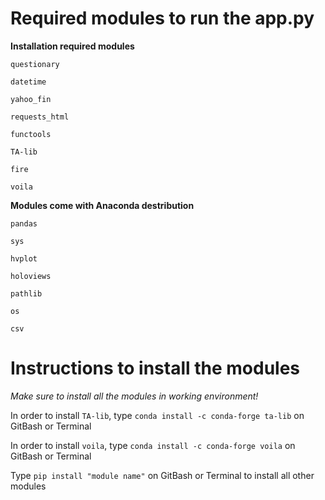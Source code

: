 # Required modules to run the app.py
**Installation required modules**

`questionary`

`datetime`

`yahoo_fin`

`requests_html`

`functools`

`TA-lib`

`fire`

`voila`

**Modules come with Anaconda destribution**

`pandas`

`sys`

`hvplot`

`holoviews`

`pathlib`

`os`

`csv`

# Instructions to install the modules
*Make sure to install all the modules in working environment!*

In order to install `TA-lib`, type `conda install -c conda-forge ta-lib` on GitBash or Terminal

In order to install `voila`, type `conda install -c conda-forge voila` on GitBash or Terminal

Type `pip install "module name"` on GitBash or Terminal to install all other modules
